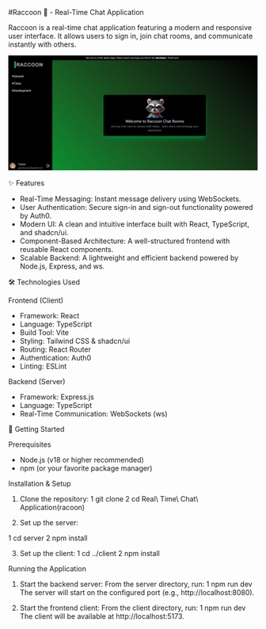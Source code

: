 #Raccoon 🦝 - Real-Time Chat Application

Raccoon is a real-time chat application featuring a modern and responsive user interface. It allows users to sign in, join chat rooms, and
communicate instantly with others.

![alt text](image.png)

✨ Features

- Real-Time Messaging: Instant message delivery using WebSockets.
- User Authentication: Secure sign-in and sign-out functionality powered by Auth0.
- Modern UI: A clean and intuitive interface built with React, TypeScript, and shadcn/ui.
- Component-Based Architecture: A well-structured frontend with reusable React components.
- Scalable Backend: A lightweight and efficient backend powered by Node.js, Express, and ws.

🛠️ Technologies Used

Frontend (Client)

- Framework: React
- Language: TypeScript
- Build Tool: Vite
- Styling: Tailwind CSS & shadcn/ui
- Routing: React Router
- Authentication: Auth0
- Linting: ESLint

Backend (Server)

- Framework: Express.js
- Language: TypeScript
- Real-Time Communication: WebSockets (ws)

🚀 Getting Started

Prerequisites

- Node.js (v18 or higher recommended)
- npm (or your favorite package manager)

Installation & Setup

1.  Clone the repository:
    1 git clone <your-repository-url>
    2 cd Real\ Time\ Chat\ Application\(racoon\)

2.  Set up the server:

1 cd server
2 npm install

3.  Set up the client:
    1 cd ../client
    2 npm install

Running the Application

1.  Start the backend server:
    From the server directory, run:
    1 npm run dev
    The server will start on the configured port (e.g., http://localhost:8080).

2.  Start the frontend client:
    From the client directory, run:
    1 npm run dev
    The client will be available at http://localhost:5173.

